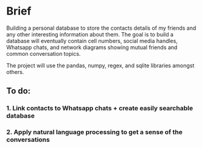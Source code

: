 # Brief

Building a personal database to store the contacts details of my friends and any other interesting information about them. The goal is to build a database will eventually contain cell numbers, social media handles, Whatsapp chats, and network diagrams showing mutual friends and common conversation topics.

The project will use the pandas, numpy, regex, and sqlite libraries amongst others.

## To do:

### 1. Link contacts to Whatsapp chats + create easily searchable database

### 2. Apply natural language processing to get a sense of the conversations
